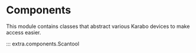 # Components

This module contains classes that abstract various Karabo devices to make access
easier.

::: extra.components.Scantool
